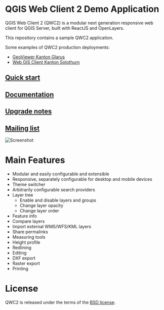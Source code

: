 QGIS Web Client 2 Demo Application
==================================

QGIS Web Client 2 (QWC2) is a modular next generation responsive web client for QGIS Server, built with ReactJS and OpenLayers.

This repository contains a sample QWC2 application.

Some examples of QWC2 production deployments:

- [GeoViewer Kanton Glarus](https://map.geo.gl.ch/)
- [Web GIS Client Kanton Solothurn](https://geo.so.ch/map/)

## [Quick start](https://github.com/qgis/qwc2-demo-app/blob/master/doc/QWC2_Documentation.md#quick-start)
## [Documentation](https://github.com/qgis/qwc2-demo-app/blob/master/doc/QWC2_Documentation.md)
## [Upgrade notes](https://github.com/qgis/qwc2-demo-app/blob/master/UpgradeNotes.md)
## [Mailing list](https://lists.osgeo.org/mailman/listinfo/qgis-qwc2)

![Screenshot](https://github.com/qgis/qwc2-demo-app/blob/gh-pages/Screenshot.jpg?raw=true)

# Main Features

- Modular and easily configurable and extensible
- Responsive, separately configurable for desktop and mobile devices
- Theme switcher
- Arbitrarily configurable search providers
- Layer tree
  * Enable and disable layers and groups
  * Change layer opacity
  * Change layer order
- Feature info
- Compare layers
- Import external WMS/WFS/KML layers
- Share permalinks
- Measuring tools
- Height profile
- Redlining
- Editing
- DXF export
- Raster export
- Printing

# License

QWC2 is released under the terms of the [BSD license](https://github.com/qgis/qwc2-demo-app/blob/master/LICENSE).
